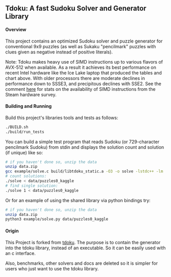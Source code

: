 ## Tdoku: A fast Sudoku Solver and Generator Library

#### Overview
This project contains an optimized Sudoku solver and puzzle generator for conventional 9x9 puzzles (as well as Sukaku
"pencilmark" puzzles with clues given as negative instead of positive literals).

Note: Tdoku makes heavy use of SIMD instructions up to various flavors of AVX-512 when available. As a result
it achieves its best performance on recent Intel hardware like the Ice Lake laptop that produced the tables
and chart above. With older processors there are moderate declines in performance down to SSSE3, and
precipitous declines with SSE2. See the comment [here](https://github.com/t-dillon/tdoku/blob/master/src/simd_vectors.h)
for stats on the availability of SIMD instructions from the Steam hardware survey.


#### Building and Running

Build this project's libraries tools and tests as follows:

```bash
./BUILD.sh
./build/run_tests
```

You can build a 
simple test program that reads Sudoku (or 729-character pencilmark Sudoku) from stdin and displays 
the solution count and solution (if unique) like so:

```bash
# if you haven't done so, unzip the data
unzip data.zip
gcc example/solve.c build/libtdoku_static.a -O3 -o solve -lstdc++ -lm
# count solutions:
./solve < data/puzzles0_kaggle
# find single solution:
./solve 1 < data/puzzles0_kaggle
```

Or for an example of using the shared library via python bindings try:

```bash
# if you haven't done so, unzip the data
unzip data.zip
python3 example/solve.py data/puzzles0_kaggle
```


#### Origin
This Project is forked from [tdoku](https://github.com/t-dillon/tdoku/tree/master). The purpose is to contain the generator into the tdoku library, instead of an executable. So it can be easily used with an c interface.

Also, benchmarks, other solvers and docs are deleted so it is simpler for users who just want to use the tdoku library.

